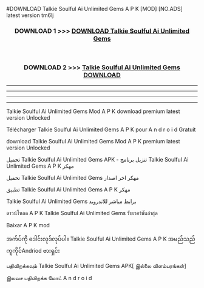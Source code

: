 #DOWNLOAD Talkie Soulful Ai  Unlimited Gems A P K [MOD] [NO.ADS] latest version tm6lj



<div align="center">

<h3>DOWNLOAD 1 >>> <a href="https://teeasianyam.web.app?sq=Talkie Soulful Ai  Unlimited Gems">DOWNLOAD Talkie Soulful Ai  Unlimited Gems </a></h3><br>

<h3>DOWNLOAD 2 >>> <a href="https://teeasianyam.web.app?sq=Talkie Soulful Ai  Unlimited Gems ">Talkie Soulful Ai  Unlimited Gems  DOWNLOAD </a></h3>

</div>


----------------------------------------------------------

----------------------------------------------------------

----------------------------------------------------------

----------------------------------------------------------


Talkie Soulful Ai  Unlimited Gems  Mod A P K download premium latest version Unlocked

Télécharger Talkie Soulful Ai  Unlimited Gems  A P K pour A n d r o i d Gratuit

download Talkie Soulful Ai  Unlimited Gems  Mod A P K premium latest version Unlocked

تحميل Talkie Soulful Ai  Unlimited Gems  APK - تنزيل برنامج Talkie Soulful Ai  Unlimited Gems  A P K مهكر

تحميل Talkie Soulful Ai  Unlimited Gems  مهكر اخر اصدار

تطبيق Talkie Soulful Ai  Unlimited Gems  A P K مهكر

Talkie Soulful Ai  Unlimited Gems  برابط مباشر للاندرويد

ดาวน์โหลด A P K Talkie Soulful Ai  Unlimited Gems  รับเวอร์ชันล่าสุด

Baixar A P K mod

အက်ပ်ကို ဒေါင်းလုဒ်လုပ်ပါ။ Talkie Soulful Ai  Unlimited Gems  A P K အမည်သည်ကူကိုင်Andriod ဗားရှင်း

பதிவிறக்கவும் Talkie Soulful Ai  Unlimited Gems  APK[ இல்லை விளம்பரங்கள்] 
 
இலவச பதிவிறக்க மோட் A n d r o i d



